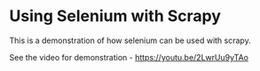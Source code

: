 # Using Selenium with Scrapy

This is a demonstration of how selenium can be used with scrapy.

See the video for demonstration - https://youtu.be/2LwrUu9yTAo